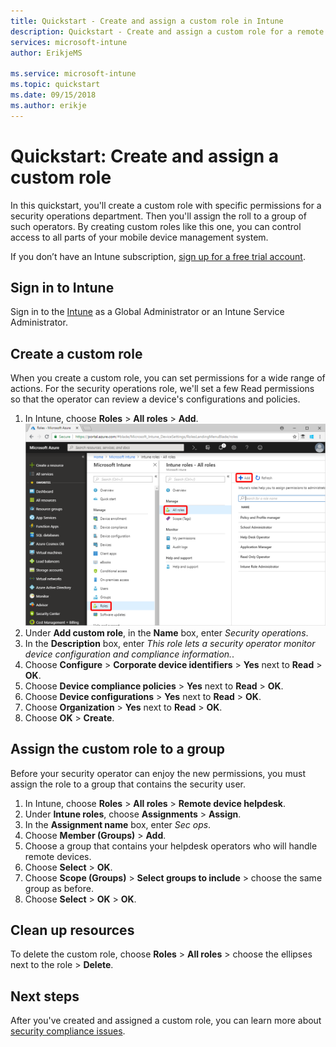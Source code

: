 ```yaml
---
title: Quickstart - Create and assign a custom role in Intune
description: Quickstart - Create and assign a custom role for a remote device manager.
services: microsoft-intune
author: ErikjeMS

ms.service: microsoft-intune
ms.topic: quickstart
ms.date: 09/15/2018
ms.author: erikje
---
```


# Quickstart: Create and assign a custom role

In this quickstart, you'll create a custom role with specific permissions for a security operations department. Then you'll assign the roll to a group of such operators. By creating custom roles like this one, you can control access to all parts of your mobile device management system.

If you don’t have an Intune subscription, [sign up for a free trial account](free-trial-sign-up.md).

## Sign in to Intune

Sign in to the [Intune](https://aka.ms/intuneportal) as a Global Administrator or an Intune Service Administrator.

## Create a custom role

When you create a custom role, you can set permissions for a wide range of actions. For the security operations role, we'll set a few Read permissions so that the operator can review a device's configurations and policies.

1. In Intune, choose **Roles** > **All roles** > **Add**.
![Browser](media/quickstart-create-custom-role/add-custom-role.png)
2. Under **Add custom role**, in the **Name** box, enter *Security operations*.
3. In the **Description** box, enter *This role lets a security operator monitor device configuration and compliance information.*.
4. Choose **Configure** > **Corporate device identifiers** > **Yes** next to **Read** > **OK**.
5. Choose **Device compliance policies** > **Yes** next to **Read** > **OK**.
6. Choose **Device configurations** > **Yes** next to **Read** > **OK**.
7. Choose **Organization** > **Yes** next to **Read** > **OK**.
8. Choose **OK** > **Create**.

## Assign the custom role to a group

Before your security operator can enjoy the new permissions, you must assign the role to a group that contains the security user.

1. In Intune, choose **Roles** > **All roles** > **Remote device helpdesk**.
2. Under **Intune roles**, choose **Assignments** > **Assign**.
3. In the **Assignment name** box, enter *Sec ops*.
4. Choose **Member (Groups)** > **Add**.
5. Choose a group that contains your helpdesk operators who will handle remote devices.
6. Choose **Select** > **OK**.
7. Choose **Scope (Groups)** > **Select groups to include** > choose the same group as before.
8. Choose **Select** > **OK** > **OK**.

## Clean up resources

To delete the custom role, choose **Roles** > **All roles** > choose the ellipses next to the role > **Delete**.

## Next steps

After you've created and assigned a custom role, you can learn more about [security compliance issues](device-compliance-get-started.md).